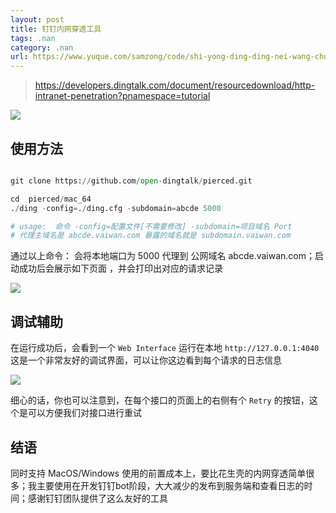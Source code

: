 ```yaml
---
layout: post
title: 钉钉内网穿透工具
tags: .nan
category: .nan
url: https://www.yuque.com/samzong/code/shi-yong-ding-ding-nei-wang-chuan-tou-gong-ju
---
```


> <https://developers.dingtalk.com/document/resourcedownload/http-intranet-penetration?pnamespace=tutorial>

![](http://ipic-typora-samzong.oss-cn-qingdao.aliyuncs.com//uPic/1630637171967-d3907c05-e99f-4b27-b4ca-3047423021f8.jpeg?x-oss-process=image/resize,w_960,m_lfit)


## 使用方法

```python

git clone https://github.com/open-dingtalk/pierced.git

cd  pierced/mac_64
./ding -config=./ding.cfg -subdomain=abcde 5000

# usage:  命令 -config=配置文件[不需要修改] -subdomain=项目域名 Port
# 代理主域名是 abcde.vaiwan.com 暴露的域名就是 subdomain.vaiwan.com
```

通过以上命令： 会将本地端口为 5000 代理到 公网域名 abcde.vaiwan.com；启动成功后会展示如下页面 ，并会打印出对应的请求记录

![](http://ipic-typora-samzong.oss-cn-qingdao.aliyuncs.com//uPic/1630637171919-e53839a7-fc1d-4796-8f96-1235722dc38c.jpeg?x-oss-process=image/resize,w_960,m_lfit)


## 调试辅助

在运行成功后，会看到一个 `Web Interface` 运行在本地 `http://127.0.0.1:4040` 这是一个非常友好的调试界面，可以让你这边看到每个请求的日志信息

![](http://ipic-typora-samzong.oss-cn-qingdao.aliyuncs.com//uPic/1630637171928-a64116ae-eb01-4308-8a21-c1fe3ab30df5.jpeg?x-oss-process=image/resize,w_960,m_lfit)

细心的话，你也可以注意到，在每个接口的页面上的右侧有个 `Retry` 的按钮，这个是可以方便我们对接口进行重试


## 结语

同时支持 MacOS/Windows 使用的前置成本上，要比花生壳的内网穿透简单很多；我主要使用在开发钉钉bot阶段，大大减少的发布到服务端和查看日志的时间；感谢钉钉团队提供了这么友好的工具
